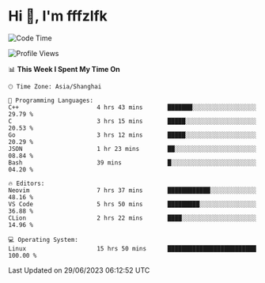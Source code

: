 # Hi 👋, I'm fffzlfk

<!--START_SECTION:waka-->
![Code Time](http://img.shields.io/badge/Code%20Time-249%20hrs%205%20mins-blue)

![Profile Views](http://img.shields.io/badge/Profile%20Views-12-blue)

📊 **This Week I Spent My Time On** 

```text
🕑︎ Time Zone: Asia/Shanghai

💬 Programming Languages: 
C++                      4 hrs 43 mins       ███████░░░░░░░░░░░░░░░░░░   29.79 % 
C                        3 hrs 15 mins       █████░░░░░░░░░░░░░░░░░░░░   20.53 % 
Go                       3 hrs 12 mins       █████░░░░░░░░░░░░░░░░░░░░   20.29 % 
JSON                     1 hr 23 mins        ██░░░░░░░░░░░░░░░░░░░░░░░   08.84 % 
Bash                     39 mins             █░░░░░░░░░░░░░░░░░░░░░░░░   04.20 % 

🔥 Editors: 
Neovim                   7 hrs 37 mins       ████████████░░░░░░░░░░░░░   48.16 % 
VS Code                  5 hrs 50 mins       █████████░░░░░░░░░░░░░░░░   36.88 % 
CLion                    2 hrs 22 mins       ████░░░░░░░░░░░░░░░░░░░░░   14.96 % 

💻 Operating System: 
Linux                    15 hrs 50 mins      █████████████████████████   100.00 % 
```


 Last Updated on 29/06/2023 06:12:52 UTC
<!--END_SECTION:waka-->
